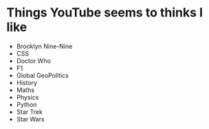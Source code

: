# Things YouTube seems to thinks I like
- Brooklyn Nine-Nine
- CSS
- Doctor Who
- F1
- Global GeoPolitics
- History
- Maths
- Physics
- Python
- Star Trek
- Star Wars
